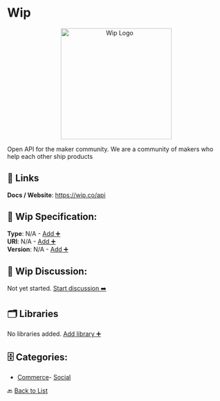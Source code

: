 # Wip
<p align="center">
    <img width="256" src="https://raw.githubusercontent.com/apis-list/apis-list/main/apis/wip/logo_256x256.png" alt="Wip Logo"/>
</p>
Open API for the maker community. We are a community of makers who help each other ship products

##  🔗 Links
**Docs / Website**: https://wip.co/api

## 🧬 Wip Specification:
**Type**: N/A - [Add ➕](https://github.com/apis-list/apis-list/edit/main/apis.yaml#L22118)  
**URI**: N/A - [Add ➕](https://github.com/apis-list/apis-list/edit/main/apis.yaml#L22118)  
**Version**: N/A - [Add ➕](https://github.com/apis-list/apis-list/edit/main/apis.yaml#L22118)

## 💬 Wip Discussion:
Not yet started. [Start discussion ➡️](https://github.com/apis-list/apis-list/discussions/new)

## 🗂️ Libraries

No libraries added. [Add library ➕](https://github.com/apis-list/apis-list/edit/main/apis.yaml#L22118)    


## 🗄️ Categories:
- [Commerce](https://github.com/apis-list/apis-list#commerce-)- [Social](https://github.com/apis-list/apis-list#social-)

🔙  [Back to List](https://github.com/apis-list/apis-list)
